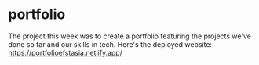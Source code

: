 # portfolio

The project this week was to create a portfolio featuring the projects we've done so far and our skills in tech.
Here's the deployed website: https://portfolioefstasia.netlify.app/
